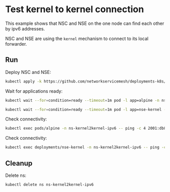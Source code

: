 # Test kernel to kernel connection


This example shows that NSC and NSE on the one node can find each other by ipv6 addresses.

NSC and NSE are using the `kernel` mechanism to connect to its local forwarder.

## Run

Deploy NSC and NSE:
```bash
kubectl apply -k https://github.com/networkservicemesh/deployments-k8s/examples/features/ipv6/Kernel2Kernel_ipv6?ref=9705b2ed05a2e98aad8c31cb428ed41ac01c3470
```

Wait for applications ready:
```bash
kubectl wait --for=condition=ready --timeout=1m pod -l app=alpine -n ns-kernel2kernel-ipv6
```
```bash
kubectl wait --for=condition=ready --timeout=1m pod -l app=nse-kernel -n ns-kernel2kernel-ipv6
```

Check connectivity:
```bash
kubectl exec pods/alpine -n ns-kernel2kernel-ipv6 -- ping -c 4 2001:db8::
```

Check connectivity:
```bash
kubectl exec deployments/nse-kernel -n ns-kernel2kernel-ipv6 -- ping -c 4 2001:db8::1
```

## Cleanup

Delete ns:
```bash
kubectl delete ns ns-kernel2kernel-ipv6
```
